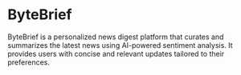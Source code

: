 # ByteBrief
ByteBrief is a personalized news digest platform that curates and summarizes the latest news using AI-powered sentiment analysis. It provides users with concise and relevant updates tailored to their preferences.
